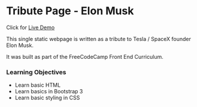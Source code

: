 # Tribute Page - Elon Musk


Click for [Live Demo](https://mhdavis.github.io/elon-musk-tribute-page/)

This single static webpage is written as a tribute to Tesla / SpaceX founder Elon Musk.

It was built as part of the FreeCodeCamp Front End Curriculum.

### Learning Objectives
- Learn basic HTML
- Learn basics in Bootstrap 3
- Learn basic styling in CSS
